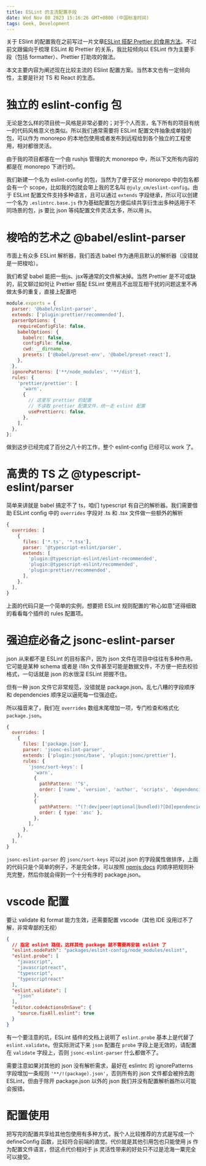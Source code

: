 ```yaml
---
title: ESLint 的主流配置手段
date: Wed Nov 08 2023 15:16:26 GMT+0800 (中国标准时间)
tags: Geek, Development
---
```


关于 ESlint 的配置我在之前写过一片文章[ESLint 搭配 Prettier 的食用方法]()。不过前文跟偏向于梳理 ESLint 和 Prettier 的关系，我比较倾向以 ESLint 作为主要手段（包括 formatter）、Prettier 打助攻的做法。

本文主要内容为阐述现在比较主流的 ESlint 配置方案。当然本文也有一定倾向性，主要是针对 TS 和 React 的生态。

# 独立的 eslint-config 包

无论是怎么样的项目统一风格是非常必要的；对于个人而言，名下所有的项目有统一的代码风格意义也类似。所以我们通常需要将 ESLint 配置文件抽象成单独的包，可以作为 monorepo 的本地包使用或者发布到远程给到各个独立的工程使用，相对都很灵活。

由于我的项目都塞在一个由 rushjs 管理的大 monorepo 中，所以下文所有内容的都是在 monorepo 下进行的。

我们新建一个名为 eslint-config 的包，当然为了便于区分 monorepo 中的包名都会有一个 scope，比如我的包就会带上我的艺名叫 `@july_cm/eslint-config`。由于 ESLint 配置文件支持多种语言，且可以通过 `extends` 字段继承，所以可以创建一个名为 `.eslintrc.base.js` 作为基础配置包方便后续共享衍生出多种适用于不同场景的包，js 要比 json 等纯配置文件灵活太多，所以用 js。

# 梭哈的艺术之 @babel/eslint-parser

市面上有众多 ESLint 解析器，我们首选 babel 作为通用且默认的解析器（没错就是一把梭哈）。

我们希望 babel 能把一些js、jsx等通常的文件解决掉。当然 Prettier 是不可或缺的，前文聊过如何让 Prettier 搭配 ESLint 使用且不出现互相干扰的问题这里不再做太多的重复，直接上配置吧

```js
module.exports = {
  parser: '@babel/eslint-parser',
  extends: ['plugin:prettier/recommended'],
  parserOptions: {
    requireConfigFile: false,
    babelOptions: {
      babelrc: false,
      configFile: false,
      cwd: __dirname,
      presets: ['@babel/preset-env', '@babel/preset-react'],
    },
  },
  ignorePatterns: ['**/node_modules', '**/dist'],
  rules: {
    'prettier/prettier': [
      'warn',
      {
        // 这里写 prettier 的配置
        // 不读取 prettier 配置文件，统一走 eslint 配置
        usePrettierrc: false,
      },
    ],
  },
};
```

做到这步已经完成了百分之八十的工作，整个 eslint-config 已经可以 work 了。

# 高贵的 TS 之 @typescript-eslint/parser

简单来讲就是 babel 搞定不了 ts，咱们 typescript 有自己的解析器。我们需要借助 ESLint config 中的 `overrides` 字段对 .ts 和 .tsx 文件做一些额外的解析

```js
{
  overrides: [
    {
      files: ['*.ts', '*.tsx'],
      parser: '@typescript-eslint/parser',
      extends: [
        'plugin:@typescript-eslint/eslint-recommended',
        'plugin:@typescript-eslint/recommended',
        'plugin:prettier/recommended',
      ],
    },
  ],
}
```

上面的代码只是一个简单的实例，想要把 ESLint 规则配置的“称心如意”还得细致的看看每个插件的 rules 配置项。

# 强迫症必备之 jsonc-eslint-parser

json 从来都不是 ESLint 的目标客户，因为 json 文件在项目中往往有多种作用。它可能是某种 schema 或者是 i18n 文件甚至可能是数据文件，不方便一把去校验格式，一句话就是 json 的水很深 ESLint 把握不住。

但有一种 json 文件它非常规范，没错就是 package.json。乱七八糟的字段顺序和 dependencies 顺序足以逼死每一位强迫症。

所以福音来了，我们在 `overrides` 数组末尾增加一项，专门检查和格式化 `package.json`。

```js
{
  overrides: [
    {
      files: ['package.json'],
      parser: 'jsonc-eslint-parser',
      extends: ['plugin:jsonc/base', 'plugin:jsonc/prettier'],
      rules: {
        'jsonc/sort-keys': [
          'warn',
          {
            pathPattern: '^$',
            order: ['name', 'version', 'author', 'scripts', 'dependencies', 'devDependencies'],
          },
          {
            pathPattern: '^(?:dev|peer|optional|bundled)?[Dd]ependencies$',
            order: { type: 'asc' },
          },
        ],
      },
    },
  ],
}
```

`jsonc-eslint-parser` 的 `jsonc/sort-keys` 可以对 json 的字段属性做排序，上面的代码只是个简单的例子，不是完全体，可以按照 [npmjs docs](https://docs.npmjs.com/cli/v9/configuring-npm/package-json) 的顺序把规则补充完整，然后你就会得到一个十分有序的 package.json。

# vscode 配置

要让 validate 和 format 能力生效，还需要配置 vscode（其他 IDE 没用过不了解，非常卑鄙的无视）

```json
{
  // 指定 eslint 路径，这样其他 package 就不需要再安装 eslint 了
  "eslint.nodePath": "packages/eslint-config/node_modules/eslint",
  "eslint.probe": [
    "javascript",
    "javascriptreact",
    "typescript",
    "typescriptreact"
  ],
  "eslint.validate": [
    "json"
  ],
  "editor.codeActionsOnSave": {
    "source.fixAll.eslint": true
  }
}
```

有一个要注意的坑，ESLint 插件的文档上说明了 `eslint.probe` 基本上是代替了 `eslint.validate`。但实际测试下来 `json` 配置在 `probe` 字段上是无效的，请配置在 `validate` 字段上，否则 `jsonc-eslint-parser` 什么都做不了。

需要注意如果对其他的 json 没有解析需求，最好在 eslintrc 的 ignorePatterns 字段增加一条规则 `'**/!(package).json'`，否则所有的 json 文件都会被拎去跑 ESLint，但由于除开 package.json 以外的 json 我们并没有配置解析器所以可能会报错。

# 配置使用

把写完的配置共享给其他包使用有多种方式，我个人比较推荐的方式是写成一个 defineConfig 函数，比较符合前端的直觉。代价就是其他引用包也只能使用 js 作为配置文件语言，但这点代价相对于 js 灵活性带来的好处只不过是沧海一粟完全可以接受。

